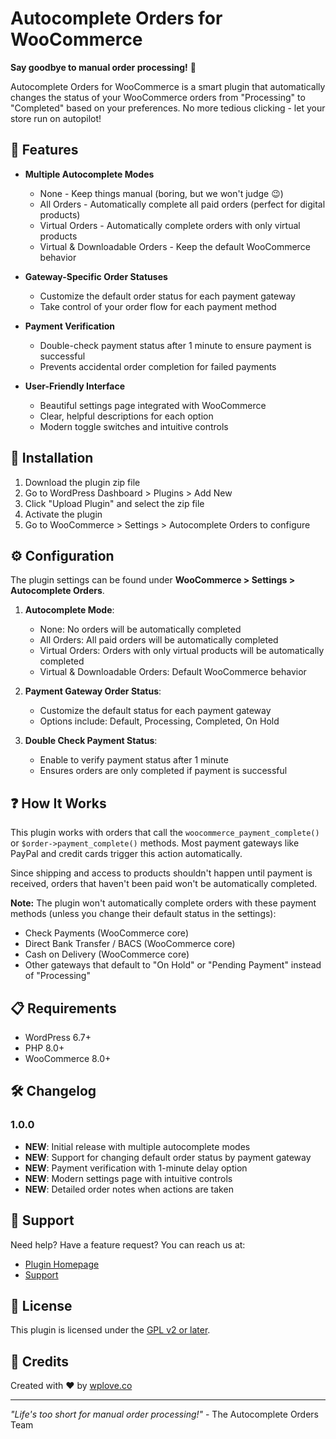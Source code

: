 # Autocomplete Orders for WooCommerce

**Say goodbye to manual order processing!** 👋

Autocomplete Orders for WooCommerce is a smart plugin that automatically changes the status of your WooCommerce orders from "Processing" to "Completed" based on your preferences. No more tedious clicking - let your store run on autopilot!

## 🚀 Features

* **Multiple Autocomplete Modes**
  * None - Keep things manual (boring, but we won't judge 😉)
  * All Orders - Automatically complete all paid orders (perfect for digital products)
  * Virtual Orders - Automatically complete orders with only virtual products
  * Virtual & Downloadable Orders - Keep the default WooCommerce behavior

* **Gateway-Specific Order Statuses**
  * Customize the default order status for each payment gateway
  * Take control of your order flow for each payment method

* **Payment Verification**
  * Double-check payment status after 1 minute to ensure payment is successful
  * Prevents accidental order completion for failed payments

* **User-Friendly Interface**
  * Beautiful settings page integrated with WooCommerce
  * Clear, helpful descriptions for each option
  * Modern toggle switches and intuitive controls

## 🔌 Installation

1. Download the plugin zip file
2. Go to WordPress Dashboard > Plugins > Add New
3. Click "Upload Plugin" and select the zip file
4. Activate the plugin
5. Go to WooCommerce > Settings > Autocomplete Orders to configure

## ⚙️ Configuration

The plugin settings can be found under **WooCommerce > Settings > Autocomplete Orders**.

1. **Autocomplete Mode**:
   * None: No orders will be automatically completed
   * All Orders: All paid orders will be automatically completed
   * Virtual Orders: Orders with only virtual products will be automatically completed
   * Virtual & Downloadable Orders: Default WooCommerce behavior

2. **Payment Gateway Order Status**:
   * Customize the default status for each payment gateway
   * Options include: Default, Processing, Completed, On Hold

3. **Double Check Payment Status**:
   * Enable to verify payment status after 1 minute
   * Ensures orders are only completed if payment is successful

## ❓ How It Works

This plugin works with orders that call the `woocommerce_payment_complete()` or `$order->payment_complete()` methods. Most payment gateways like PayPal and credit cards trigger this action automatically.

Since shipping and access to products shouldn't happen until payment is received, orders that haven't been paid won't be automatically completed.

**Note:** The plugin won't automatically complete orders with these payment methods (unless you change their default status in the settings):
* Check Payments (WooCommerce core)
* Direct Bank Transfer / BACS (WooCommerce core)
* Cash on Delivery (WooCommerce core)
* Other gateways that default to "On Hold" or "Pending Payment" instead of "Processing"

## 📋 Requirements

* WordPress 6.7+
* PHP 8.0+
* WooCommerce 8.0+

## 🛠️ Changelog

### 1.0.0
* **NEW**: Initial release with multiple autocomplete modes
* **NEW**: Support for changing default order status by payment gateway
* **NEW**: Payment verification with 1-minute delay option
* **NEW**: Modern settings page with intuitive controls
* **NEW**: Detailed order notes when actions are taken

## 🌟 Support

Need help? Have a feature request? You can reach us at:
* [Plugin Homepage](https://wplove.co/community/space/plugins-themes/home)
* [Support](https://tomrobak.com)

## 📝 License

This plugin is licensed under the [GPL v2 or later](https://www.gnu.org/licenses/gpl-2.0.html).

## 🙏 Credits

Created with ❤️ by [wplove.co](https://wplove.co/community/space/plugins-themes/home)

---

*"Life's too short for manual order processing!"* - The Autocomplete Orders Team 